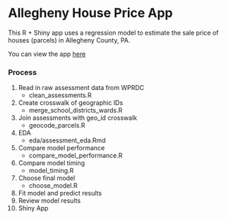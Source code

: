 # Allegheny House Price App

This R + Shiny app uses a regression model to estimate the sale price of houses (parcels) in Allegheny County, PA.

You can view the app [here](https://conorotompkins.shinyapps.io/shiny_app/)

### Process

1. Read in raw assessment data from WPRDC
    * clean_assessments.R
2. Create crosswalk of geographic IDs
    * merge_school_districts_wards.R
3. Join assessments with geo_id crosswalk
    * geocode_parcels.R
4. EDA
    * eda/assessment_eda.Rmd
5. Compare model performance
    * compare_model_performance.R
6. Compare model timing
    * model_timing.R
7. Choose final model
    * choose_model.R
8. Fit model and predict results
9. Review model results
10. Shiny App

